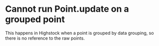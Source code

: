 # Cannot run Point.update on a grouped point

This happens in Highstock when a point is grouped by data grouping, so there is
no reference to the raw points.
